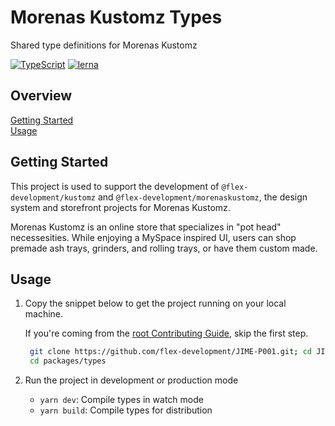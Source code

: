 # Morenas Kustomz Types

Shared type definitions for Morenas Kustomz

[![TypeScript](https://badgen.net/badge/-/typescript?icon=typescript&label)](https://www.typescriptlang.org/)
[![lerna](https://img.shields.io/badge/maintained%20with-lerna-cc00ff.svg)](https://lerna.js.org/)

## Overview

[Getting Started](#getting-started)  
[Usage](#usage)

## Getting Started

This project is used to support the development of `@flex-development/kustomz`
and `@flex-development/morenaskustomz`, the design system and storefront
projects for Morenas Kustomz.

Morenas Kustomz is an online store that specializes in "pot head" necessesities.
While enjoying a MySpace inspired UI, users can shop premade ash trays,
grinders, and rolling trays, or have them custom made.

## Usage

1. Copy the snippet below to get the project running on your local machine.

   If you're coming from the
   [root Contributing Guide](../../../docs/CONTRIBUTING.md), skip the first
   step.

   ```zsh
    git clone https://github.com/flex-development/JIME-P001.git; cd JIME-P001; yarn
    cd packages/types
   ```

2. Run the project in development or production mode

   - `yarn dev`: Compile types in watch mode
   - `yarn build`: Compile types for distribution
